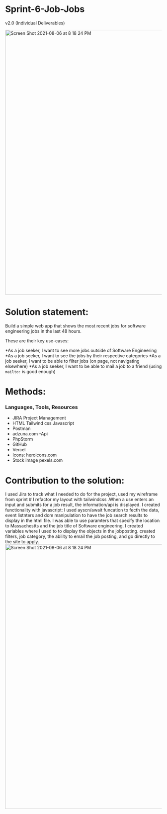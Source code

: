 # Sprint-6-Job-Jobs
 v2.0 (Individual Deliverables)


<img width="851" alt="Screen Shot 2021-08-06 at 8 18 24 PM" src="https://user-images.githubusercontent.com/82053164/128581685-a57a4b46-1799-4c77-9c0f-1425123a2388.png">

# Solution statement:

 Build a simple web app that shows the most recent jobs for software engineering jobs in the last 48 hours.

These are their key use-cases:

*As a job seeker, I want to see more jobs outside of Software Engineering
*As a job seeker, I want to see the jobs by their respective categories 
*As a job seeker, I want to be able to filter jobs (on page, not navigating elsewhere)
*As a job seeker, I want to be able to mail a job to a friend (using `mailto:` is good enough)

# Methods:
### Languages, Tools, Resources
* JIRA Project Management
* HTML Tailwind css Javascript
* Postman
* adzuna.com -Api
* PhpStorm
* GitHub
* Vercel
* Icons: heroicons.com 
* Stock image pexels.com


# Contribution to the solution:

I used Jira to track what I needed to do for the project, used  my wireframe from sprint # I refactor my layout with tailwindcss .When a use enters an input and submits for a job result, the information/api is displayed. I created functionality with javascript: I used ayscn/await funcation to fecth the data, event listnters and dom manipulation to have the job search results to display in the html file.  I was able to use paramters that specify the location to Massachestts and the job title of Software engineering. I created variables where I used to to display the objects in the jobposting. created filters, job category, the ability to email the job posting, and go directly to the site to apply.<img width="851" alt="Screen Shot 2021-08-06 at 8 18 24 PM" src="https://user-images.githubusercontent.com/82053164/128581682-75f967c5-d08d-485c-bff0-5e3983aea120.png">

